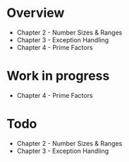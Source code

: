 # Overview
- Chapter 2 - Number Sizes & Ranges
- Chapter 3 - Exception Handling
- Chapter 4 - Prime Factors




# Work in progress
- Chapter 4 - Prime Factors


# Todo
- Chapter 2 - Number Sizes & Ranges
- Chapter 3 - Exception Handling
